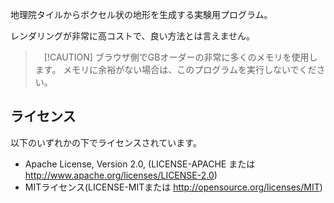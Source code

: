 地理院タイルからボクセル状の地形を生成する実験用プログラム。

レンダリングが非常に高コストで、良い方法とは言えません。

>　[!CAUTION]
> ブラウザ側でGBオーダーの非常に多くのメモリを使用します。
> メモリに余裕がない場合は、このプログラムを実行しないでください。

## ライセンス

以下のいずれかの下でライセンスされています。

+ Apache License, Version 2.0, (LICENSE-APACHE または http://www.apache.org/licenses/LICENSE-2.0)
+ MITライセンス(LICENSE-MITまたは http://opensource.org/licenses/MIT)
